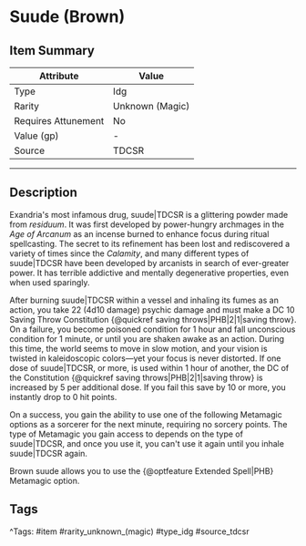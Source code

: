 # Suude (Brown)

## Item Summary

| Attribute            | Value                        |
|----------------------|------------------------------|
| Type                 | Idg |
| Rarity               | Unknown (Magic)             |
| Requires Attunement  | No                |
| Value (gp)           | -    |
| Source               | TDCSR |

---

## Description

Exandria's most infamous drug, suude|TDCSR is a glittering powder made from _residuum_. It was first developed by power-hungry archmages in the _Age of Arcanum_ as an incense burned to enhance focus during ritual spellcasting. The secret to its refinement has been lost and rediscovered a variety of times since the _Calamity_, and many different types of suude|TDCSR have been developed by arcanists in search of ever-greater power. It has terrible addictive and mentally degenerative properties, even when used sparingly.

After burning suude|TDCSR within a vessel and inhaling its fumes as an action, you take 22 (4d10 damage) psychic damage and must make a DC 10 Saving Throw Constitution {@quickref saving throws|PHB|2|1|saving throw}. On a failure, you become poisoned condition for 1 hour and fall unconscious condition for 1 minute, or until you are shaken awake as an action. During this time, the world seems to move in slow motion, and your vision is twisted in kaleidoscopic colors—yet your focus is never distorted. If one dose of suude|TDCSR, or more, is used within 1 hour of another, the DC of the Constitution {@quickref saving throws|PHB|2|1|saving throw} is increased by 5 per additional dose. If you fail this save by 10 or more, you instantly drop to 0 hit points.

On a success, you gain the ability to use one of the following Metamagic options as a sorcerer for the next minute, requiring no sorcery points. The type of Metamagic you gain access to depends on the type of suude|TDCSR, and once you use it, you can't use it again until you inhale suude|TDCSR again.

Brown suude allows you to use the {@optfeature Extended Spell|PHB} Metamagic option.

## Tags

^Tags: #item #rarity_unknown_(magic) #type_idg #source_tdcsr